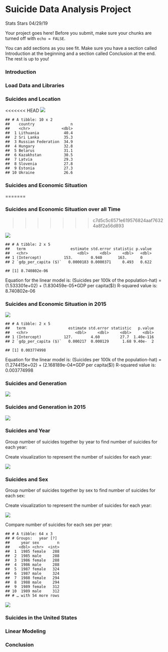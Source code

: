 Suicide Data Analysis Project
================
Stats Stars
04/29/19

Your project goes here\! Before you submit, make sure your chunks are
turned off with `echo = FALSE`.

You can add sections as you see fit. Make sure you have a section called
Introduction at the beginning and a section called Conclusion at the
end. The rest is up to you\!

### Introduction

### Load Data and Libraries

### Suicides and Location

<<<<<<< HEAD
![](project_files/figure-gfm/country-plot-1.png)<!-- -->

    ## # A tibble: 10 x 2
    ##    country                n
    ##    <chr>              <dbl>
    ##  1 Lithuania           40.4
    ##  2 Sri Lanka           35.3
    ##  3 Russian Federation  34.9
    ##  4 Hungary             32.8
    ##  5 Belarus             31.1
    ##  6 Kazakhstan          30.5
    ##  7 Latvia              29.3
    ##  8 Slovenia            27.8
    ##  9 Estonia             27.3
    ## 10 Ukraine             26.6

### Suicides and Economic Situation
=======
### Suicides and Economic Situation over all Time
>>>>>>> c7d5c5c6571e619576824aaf76324a8f2a56d893

![](project_files/figure-gfm/vis-suicide-gdp-per-capita-1.png)<!-- -->

    ## # A tibble: 2 x 5
    ##   term                    estimate std.error statistic p.value
    ##   <chr>                      <dbl>     <dbl>     <dbl>   <dbl>
    ## 1 (Intercept)          153.        0.940       163.      0    
    ## 2 `gdp_per_capita ($)`   0.0000183 0.0000371     0.493   0.622

    ## [1] 8.740802e-06

Equation for the linear model is: (Suicides per 100k of the
population-hat) = (1.533301e+02) + (1.830459e-05\*GDP per capita($))
R-squared value is:
8.740802e-06

### Suicides and Economic Situation in 2015

![](project_files/figure-gfm/vis-suicide-gdp-per-capita-2015-1.png)<!-- -->

    ## # A tibble: 2 x 5
    ##   term                   estimate std.error statistic   p.value
    ##   <chr>                     <dbl>     <dbl>     <dbl>     <dbl>
    ## 1 (Intercept)          127.        4.60         27.7  1.40e-116
    ## 2 `gdp_per_capita ($)`   0.000217  0.000129      1.68 9.40e-  2

    ## [1] 0.003774998

Equation for the linear model is: (Suicides per 100k of the
population-hat) = (1.274415e+02) + (2.168189e-04\*GDP per capita($))
R-squared value is:
0.003774998

### Suicides and Generation

![](project_files/figure-gfm/vis-generation-suicides-1.png)<!-- -->

### Suicides and Generation in 2015

![](project_files/figure-gfm/vis-generation-suicides-current-1.png)<!-- -->

### Suicides and Year

Group number of suicides together by year to find number of suicides for
each year:

Create visualization to represent the number of suicides for each year:

![](project_files/figure-gfm/year-suicides-visualization-1.png)<!-- -->

### Suicides and Sex

Group number of suicides together by sex to find number of suicides for
each sex:

Create visualization to represent the number of suicides for each year:

![](project_files/figure-gfm/sex-suicides-visualization-1.png)<!-- -->

Compare number of suicides for each sex per year:

    ## # A tibble: 64 x 3
    ## # Groups:   year [?]
    ##     year sex        n
    ##    <dbl> <chr>  <int>
    ##  1  1985 female   288
    ##  2  1985 male     288
    ##  3  1986 female   288
    ##  4  1986 male     288
    ##  5  1987 female   324
    ##  6  1987 male     324
    ##  7  1988 female   294
    ##  8  1988 male     294
    ##  9  1989 female   312
    ## 10  1989 male     312
    ## # … with 54 more rows

![](project_files/figure-gfm/year-sex-visualization-1.png)<!-- -->

### Suicides in the United States

### Linear Modeling

### Conclusion
